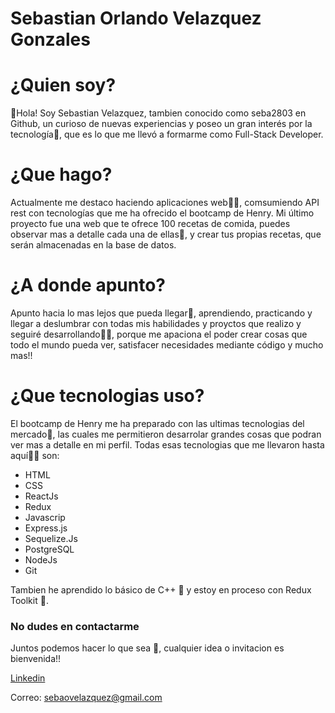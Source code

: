 # Sebastian Orlando Velazquez Gonzales
# ¿Quien soy?

👋Hola! Soy Sebastian Velazquez, tambien conocido como seba2803 en Github, un curioso de nuevas experiencias y poseo un gran interés por la tecnología🦾, que es lo que me llevó a formarme como Full-Stack Developer.

# ¿Que hago?

Actualmente me destaco haciendo aplicaciones web🧑‍💻, comsumiendo API rest con tecnologías que me ha ofrecido el bootcamp de Henry. Mi último proyecto fue una web que te ofrece 100 recetas de comida, puedes observar mas a detalle cada una de ellas👀, y crear tus propias recetas, que serán almacenadas en la base de datos.

# ¿A donde apunto?

Apunto hacia lo mas lejos que pueda llegar🚀, aprendiendo, practicando y llegar a deslumbrar con todas mis habilidades y proyctos que realizo y seguiré desarrollando🐱‍🏍, porque me apaciona el poder crear cosas que todo el mundo pueda ver, satisfacer necesidades mediante código y mucho mas!!

# ¿Que tecnologias uso?

El bootcamp de Henry me ha preparado con las ultimas tecnologias del mercado🦾, las cuales me permitieron desarrolar grandes cosas que podran ver mas a detalle en mi perfil. Todas esas tecnologias que me llevaron hasta aquí🐱‍🏍 son: 
<ul>
  <li>HTML</li>
  <li>CSS</li>
  <li>ReactJs</li>
  <li>Redux</li>
  <li>Javascrip</li>
  <li>Express.js</li>
  <li>Sequelize.Js</li>
  <li>PostgreSQL</li>
  <li>NodeJs</li>
  <li>Git</li>
</ul>

Tambien he aprendido lo básico de C++ 🤯 y estoy en proceso con Redux Toolkit 🤩.

<h3>No dudes en contactarme</h3>

Juntos podemos hacer lo que sea 🤝, cualquier idea o invitacion es bienvenida!!

<a href='https://www.linkedin.com/in/sebastian-orlando-velazquez-gonzales' target='_blank'>Linkedin</a>

Correo: sebaovelazquez@gmail.com
